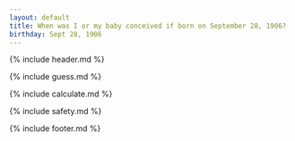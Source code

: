 ```yaml
---
layout: default
title: When was I or my baby conceived if born on September 28, 1906?
birthday: Sept 28, 1906
---
```


{% include header.md %}

{% include guess.md %}

{% include calculate.md %}

{% include safety.md %}

{% include footer.md %}



